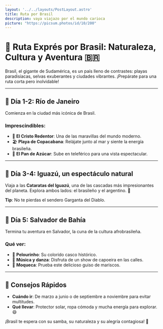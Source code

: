 ```yaml
---
layout: '../../layouts/PostLayout.astro'
title: Ruta por Brasil
description: vaya viajazo por el mundo carioca
picture: "https://picsum.photos/id/10/200"
---
```


# 🌴 Ruta Exprés por Brasil: Naturaleza, Cultura y Aventura 🇧🇷

Brasil, el gigante de Sudamérica, es un país lleno de contrastes: playas paradisíacas, selvas exuberantes y ciudades vibrantes. ¡Prepárate para una ruta corta pero inolvidable!

---

## 📍 **Día 1-2: Río de Janeiro**

Comienza en la ciudad más icónica de Brasil.

### Imprescindibles:
- 🗻 **El Cristo Redentor**: Una de las maravillas del mundo moderno.
- 🏖️ **Playa de Copacabana**: Relájate junto al mar y siente la energía brasileña.
- 🌳 **El Pan de Azúcar**: Sube en teleférico para una vista espectacular.

---

## 📍 **Día 3-4: Iguazú, un espectáculo natural**

Viaja a las **Cataratas del Iguazú**, una de las cascadas más impresionantes del planeta. Explora ambos lados: el brasileño y el argentino. 🌊

**Tip**: No te pierdas el sendero Garganta del Diablo.

---

## 📍 **Día 5: Salvador de Bahía**

Termina tu aventura en Salvador, la cuna de la cultura afrobrasileña.

### Qué ver:
- 🎨 **Pelourinho**: Su colorido casco histórico.
- 🥁 **Música y danza**: Disfruta de un show de capoeira en las calles.
- 🍤 **Moqueca**: Prueba este delicioso guiso de mariscos.

---

## 📝 **Consejos Rápidos**
- **Cuándo ir**: De marzo a junio o de septiembre a noviembre para evitar multitudes.
- **Qué llevar**: Protector solar, ropa cómoda y mucha energía para explorar. 😄

¡Brasil te espera con su samba, su naturaleza y su alegría contagiosa! 💃

